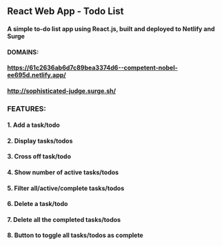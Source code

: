 ## React Web App - Todo List
#### A simple to-do list app using React.js, built and deployed to Netlify and Surge 
#### DOMAINS:
#### https://61c2636ab6d7c89bea3374d6--competent-nobel-ee695d.netlify.app/
#### http://sophisticated-judge.surge.sh/ 


### FEATURES:
#### 1. Add a task/todo
#### 2. Display tasks/todos 
#### 3. Cross off task/todo 
#### 4. Show number of active tasks/todos
#### 5. Filter all/active/complete tasks/todos
#### 6. Delete a task/todo
#### 7. Delete all the completed tasks/todos
#### 8. Button to toggle all tasks/todos as complete  
